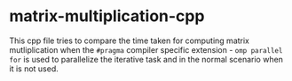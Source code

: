 # matrix-multiplication-cpp

This cpp file tries to compare the time taken for computing matrix mutliplication when the `#pragma` compiler specific extension - `omp parallel for` is used to parallelize the iterative task and in the normal scenario when it is not used.
